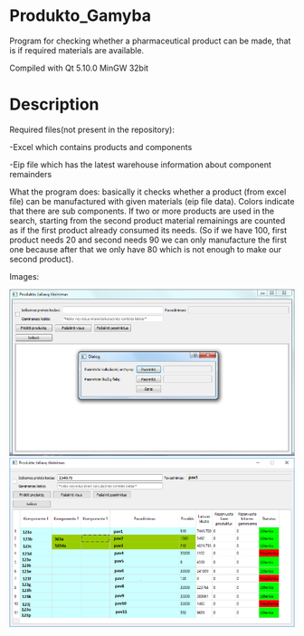 # Produkto_Gamyba
Program for checking whether a pharmaceutical product can be made, that is if required materials are available.

Compiled with Qt 5.10.0 MinGW 32bit

# Description

Required files(not present in the repository):

-Excel which contains products and components

-Eip file which has the latest warehouse information about component remainders


What the program does:
basically it checks whether a product (from excel file) can be manufactured with given materials (eip file data).
Colors indicate that there are sub components.
If two or more products are used in the search, starting from the second product material remainings are counted as if the first product already consumed its needs. (So if we have 100, first product needs 20 and second needs 90 we can only manufacture the first one because after that we only have 80 which is not enough to make our second product).


Images:

![#1](screens/pradzia.png)
![demo_output](screens/demo_output.png)
